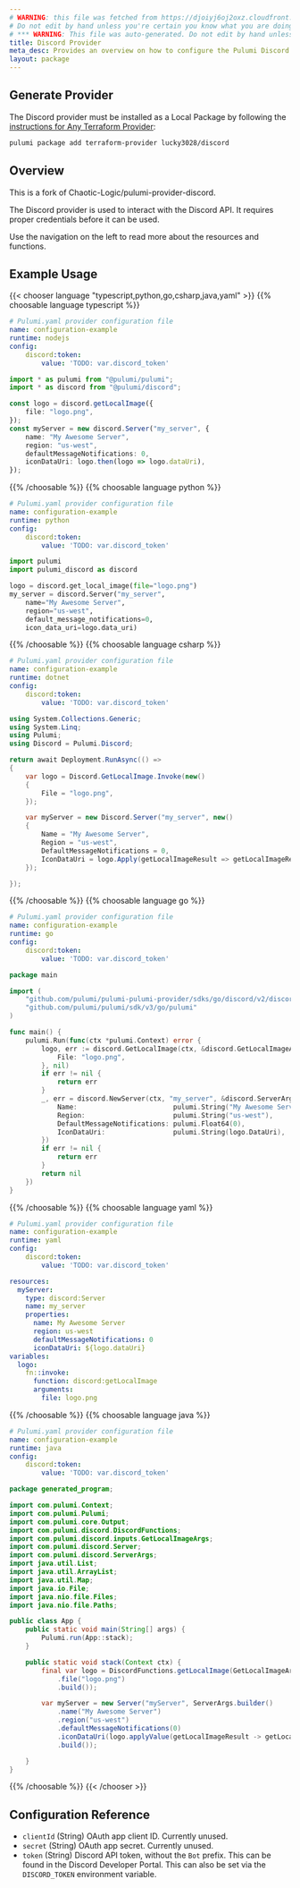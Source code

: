 ```yaml
---
# WARNING: this file was fetched from https://djoiyj6oj2oxz.cloudfront.net/docs/registry.opentofu.org/lucky3028/discord/2.1.0/index.md
# Do not edit by hand unless you're certain you know what you are doing!
# *** WARNING: This file was auto-generated. Do not edit by hand unless you're certain you know what you are doing! ***
title: Discord Provider
meta_desc: Provides an overview on how to configure the Pulumi Discord provider.
layout: package
---
```


## Generate Provider

The Discord provider must be installed as a Local Package by following the [instructions for Any Terraform Provider](https://www.pulumi.com/registry/packages/terraform-provider/):

```bash
pulumi package add terraform-provider lucky3028/discord
```
## Overview

This is a fork of Chaotic-Logic/pulumi-provider-discord.

The Discord provider is used to interact with the Discord API. It requires proper credentials before it can be used.

Use the navigation on the left to read more about the resources and functions.
## Example Usage

{{< chooser language "typescript,python,go,csharp,java,yaml" >}}
{{% choosable language typescript %}}
```yaml
# Pulumi.yaml provider configuration file
name: configuration-example
runtime: nodejs
config:
    discord:token:
        value: 'TODO: var.discord_token'

```
```typescript
import * as pulumi from "@pulumi/pulumi";
import * as discord from "@pulumi/discord";

const logo = discord.getLocalImage({
    file: "logo.png",
});
const myServer = new discord.Server("my_server", {
    name: "My Awesome Server",
    region: "us-west",
    defaultMessageNotifications: 0,
    iconDataUri: logo.then(logo => logo.dataUri),
});
```
{{% /choosable %}}
{{% choosable language python %}}
```yaml
# Pulumi.yaml provider configuration file
name: configuration-example
runtime: python
config:
    discord:token:
        value: 'TODO: var.discord_token'

```
```python
import pulumi
import pulumi_discord as discord

logo = discord.get_local_image(file="logo.png")
my_server = discord.Server("my_server",
    name="My Awesome Server",
    region="us-west",
    default_message_notifications=0,
    icon_data_uri=logo.data_uri)
```
{{% /choosable %}}
{{% choosable language csharp %}}
```yaml
# Pulumi.yaml provider configuration file
name: configuration-example
runtime: dotnet
config:
    discord:token:
        value: 'TODO: var.discord_token'

```
```csharp
using System.Collections.Generic;
using System.Linq;
using Pulumi;
using Discord = Pulumi.Discord;

return await Deployment.RunAsync(() =>
{
    var logo = Discord.GetLocalImage.Invoke(new()
    {
        File = "logo.png",
    });

    var myServer = new Discord.Server("my_server", new()
    {
        Name = "My Awesome Server",
        Region = "us-west",
        DefaultMessageNotifications = 0,
        IconDataUri = logo.Apply(getLocalImageResult => getLocalImageResult.DataUri),
    });

});

```
{{% /choosable %}}
{{% choosable language go %}}
```yaml
# Pulumi.yaml provider configuration file
name: configuration-example
runtime: go
config:
    discord:token:
        value: 'TODO: var.discord_token'

```
```go
package main

import (
	"github.com/pulumi/pulumi-pulumi-provider/sdks/go/discord/v2/discord"
	"github.com/pulumi/pulumi/sdk/v3/go/pulumi"
)

func main() {
	pulumi.Run(func(ctx *pulumi.Context) error {
		logo, err := discord.GetLocalImage(ctx, &discord.GetLocalImageArgs{
			File: "logo.png",
		}, nil)
		if err != nil {
			return err
		}
		_, err = discord.NewServer(ctx, "my_server", &discord.ServerArgs{
			Name:                        pulumi.String("My Awesome Server"),
			Region:                      pulumi.String("us-west"),
			DefaultMessageNotifications: pulumi.Float64(0),
			IconDataUri:                 pulumi.String(logo.DataUri),
		})
		if err != nil {
			return err
		}
		return nil
	})
}
```
{{% /choosable %}}
{{% choosable language yaml %}}
```yaml
# Pulumi.yaml provider configuration file
name: configuration-example
runtime: yaml
config:
    discord:token:
        value: 'TODO: var.discord_token'

```
```yaml
resources:
  myServer:
    type: discord:Server
    name: my_server
    properties:
      name: My Awesome Server
      region: us-west
      defaultMessageNotifications: 0
      iconDataUri: ${logo.dataUri}
variables:
  logo:
    fn::invoke:
      function: discord:getLocalImage
      arguments:
        file: logo.png
```
{{% /choosable %}}
{{% choosable language java %}}
```yaml
# Pulumi.yaml provider configuration file
name: configuration-example
runtime: java
config:
    discord:token:
        value: 'TODO: var.discord_token'

```
```java
package generated_program;

import com.pulumi.Context;
import com.pulumi.Pulumi;
import com.pulumi.core.Output;
import com.pulumi.discord.DiscordFunctions;
import com.pulumi.discord.inputs.GetLocalImageArgs;
import com.pulumi.discord.Server;
import com.pulumi.discord.ServerArgs;
import java.util.List;
import java.util.ArrayList;
import java.util.Map;
import java.io.File;
import java.nio.file.Files;
import java.nio.file.Paths;

public class App {
    public static void main(String[] args) {
        Pulumi.run(App::stack);
    }

    public static void stack(Context ctx) {
        final var logo = DiscordFunctions.getLocalImage(GetLocalImageArgs.builder()
            .file("logo.png")
            .build());

        var myServer = new Server("myServer", ServerArgs.builder()
            .name("My Awesome Server")
            .region("us-west")
            .defaultMessageNotifications(0)
            .iconDataUri(logo.applyValue(getLocalImageResult -> getLocalImageResult.dataUri()))
            .build());

    }
}
```
{{% /choosable %}}
{{< /chooser >}}
## Configuration Reference

- `clientId` (String) OAuth app client ID. Currently unused.
- `secret` (String) OAuth app secret. Currently unused.
- `token` (String) Discord API token, without the `Bot` prefix. This can be found in the Discord Developer Portal. This can also be set via the `DISCORD_TOKEN` environment variable.